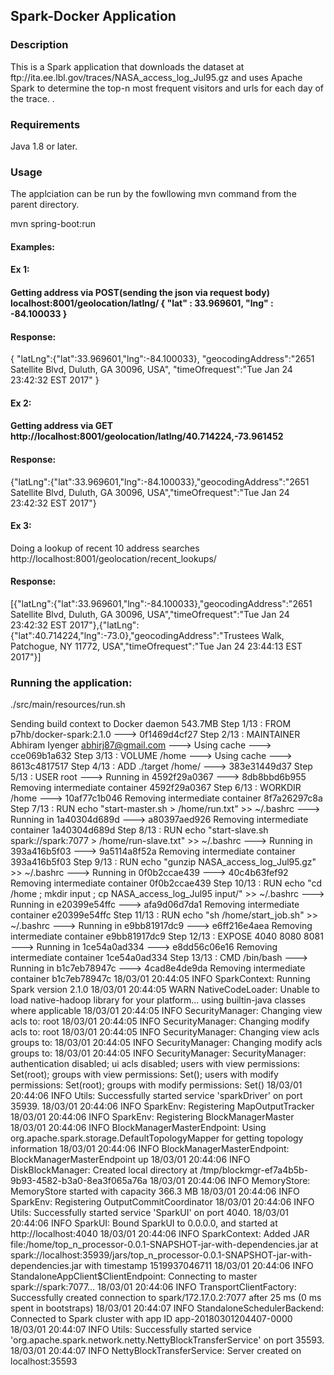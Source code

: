<h2>Spark-Docker Application</h2>
<h3>Description</h3>
This is a Spark application that downloads the dataset at ftp://ita.ee.lbl.gov/traces/NASA_access_log_Jul95.gz and uses Apache Spark to determine the top-n most frequent visitors and urls for each day of the trace. .  







<h3>Requirements</h3>
Java 1.8 or later.

<h3>Usage</h3>
The applciation can be run by the fowllowing mvn command from the parent directory.

mvn spring-boot:run



<h4>Examples:</h4> 

<h4>Ex 1:<h4>Getting address via POST(sending the json via request body)
localhost:8001/geolocation/latlng/ { "lat" : 33.969601, "lng" : -84.100033 }

<h4>Response:</h4>

{ "latLng":{"lat":33.969601,"lng":-84.100033}, "geocodingAddress":"2651 Satellite Blvd, Duluth, GA 30096, USA", "timeOfrequest":"Tue Jan 24 23:42:32 EST 2017" }

<h4>Ex 2:<h4> Getting address via GET
http://localhost:8001/geolocation/latlng/40.714224,-73.961452

<h4>Response:</h4> {"latLng":{"lat":33.969601,"lng":-84.100033},"geocodingAddress":"2651 Satellite Blvd, Duluth, GA 30096, USA","timeOfrequest":"Tue Jan 24 23:42:32 EST 2017"}

<h4>Ex 3:</h4> Doing a lookup of recent 10 address searches
http://localhost:8001/geolocation/recent_lookups/

<h4>Response:</h4>

[{"latLng":{"lat":33.969601,"lng":-84.100033},"geocodingAddress":"2651 Satellite Blvd, Duluth, GA 30096, USA","timeOfrequest":"Tue Jan 24 23:42:32 EST 2017"},{"latLng":{"lat":40.714224,"lng":-73.0},"geocodingAddress":"Trustees Walk, Patchogue, NY 11772, USA","timeOfrequest":"Tue Jan 24 23:44:13 EST 2017"}]

<h3>Running the application:</h3>
./src/main/resources/run.sh


Sending build context to Docker daemon  543.7MB
Step 1/13 : FROM p7hb/docker-spark:2.1.0
 ---> 0f1469d4cf27
Step 2/13 : MAINTAINER Abhiram Iyenger <abhirj87@gmail.com>
 ---> Using cache
 ---> cce069b1a632
Step 3/13 : VOLUME /home
 ---> Using cache
 ---> 8613c4817517
Step 4/13 : ADD ./target /home/
 ---> 383e31449d37
Step 5/13 : USER root
 ---> Running in 4592f29a0367
 ---> 8db8bbd6b955
Removing intermediate container 4592f29a0367
Step 6/13 : WORKDIR /home
 ---> 10af77c1b046
Removing intermediate container 8f7a26297c8a
Step 7/13 : RUN echo "start-master.sh > /home/run.txt" >> ~/.bashrc
 ---> Running in 1a40304d689d
 ---> a80397aed926
Removing intermediate container 1a40304d689d
Step 8/13 : RUN echo "start-slave.sh spark://spark:7077 > /home/run-slave.txt" >> ~/.bashrc
 ---> Running in 393a416b5f03
 ---> 9a5114a8f52a
Removing intermediate container 393a416b5f03
Step 9/13 : RUN echo "gunzip NASA_access_log_Jul95.gz" >> ~/.bashrc
 ---> Running in 0f0b2ccae439
 ---> 40c4b63fef92
Removing intermediate container 0f0b2ccae439
Step 10/13 : RUN echo "cd /home ; mkdir input ; cp NASA_access_log_Jul95 input/" >> ~/.bashrc
 ---> Running in e20399e54ffc
 ---> afa9d06d7da1
Removing intermediate container e20399e54ffc
Step 11/13 : RUN echo "sh /home/start_job.sh" >> ~/.bashrc
 ---> Running in e9bb81917dc9
 ---> e6ff216e4aea
Removing intermediate container e9bb81917dc9
Step 12/13 : EXPOSE 4040 8080 8081
 ---> Running in 1ce54a0ad334
 ---> e8dd56c06e16
Removing intermediate container 1ce54a0ad334
Step 13/13 : CMD /bin/bash
 ---> Running in b1c7eb78947c
 ---> 4cad8e4de9da
Removing intermediate container b1c7eb78947c
18/03/01 20:44:05 INFO SparkContext: Running Spark version 2.1.0
18/03/01 20:44:05 WARN NativeCodeLoader: Unable to load native-hadoop library for your platform... using builtin-java classes where applicable
18/03/01 20:44:05 INFO SecurityManager: Changing view acls to: root
18/03/01 20:44:05 INFO SecurityManager: Changing modify acls to: root
18/03/01 20:44:05 INFO SecurityManager: Changing view acls groups to: 
18/03/01 20:44:05 INFO SecurityManager: Changing modify acls groups to: 
18/03/01 20:44:05 INFO SecurityManager: SecurityManager: authentication disabled; ui acls disabled; users  with view permissions: Set(root); groups with view permissions: Set(); users  with modify permissions: Set(root); groups with modify permissions: Set()
18/03/01 20:44:06 INFO Utils: Successfully started service 'sparkDriver' on port 35939.
18/03/01 20:44:06 INFO SparkEnv: Registering MapOutputTracker
18/03/01 20:44:06 INFO SparkEnv: Registering BlockManagerMaster
18/03/01 20:44:06 INFO BlockManagerMasterEndpoint: Using org.apache.spark.storage.DefaultTopologyMapper for getting topology information
18/03/01 20:44:06 INFO BlockManagerMasterEndpoint: BlockManagerMasterEndpoint up
18/03/01 20:44:06 INFO DiskBlockManager: Created local directory at /tmp/blockmgr-ef7a4b5b-9b93-4582-b3a0-8ea3f065a76a
18/03/01 20:44:06 INFO MemoryStore: MemoryStore started with capacity 366.3 MB
18/03/01 20:44:06 INFO SparkEnv: Registering OutputCommitCoordinator
18/03/01 20:44:06 INFO Utils: Successfully started service 'SparkUI' on port 4040.
18/03/01 20:44:06 INFO SparkUI: Bound SparkUI to 0.0.0.0, and started at http://localhost:4040
18/03/01 20:44:06 INFO SparkContext: Added JAR file:/home/top_n_processor-0.0.1-SNAPSHOT-jar-with-dependencies.jar at spark://localhost:35939/jars/top_n_processor-0.0.1-SNAPSHOT-jar-with-dependencies.jar with timestamp 1519937046711
18/03/01 20:44:06 INFO StandaloneAppClient$ClientEndpoint: Connecting to master spark://spark:7077...
18/03/01 20:44:06 INFO TransportClientFactory: Successfully created connection to spark/172.17.0.2:7077 after 25 ms (0 ms spent in bootstraps)
18/03/01 20:44:07 INFO StandaloneSchedulerBackend: Connected to Spark cluster with app ID app-20180301204407-0000
18/03/01 20:44:07 INFO Utils: Successfully started service 'org.apache.spark.network.netty.NettyBlockTransferService' on port 35593.
18/03/01 20:44:07 INFO NettyBlockTransferService: Server created on localhost:35593

